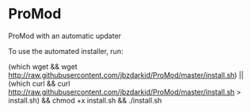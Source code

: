 # ProMod
ProMod with an automatic updater

To use the automated installer, run:

(which wget && wget http://raw.githubusercontent.com/jbzdarkid/ProMod/master/install.sh) || (which curl && curl http://raw.githubusercontent.com/jbzdarkid/ProMod/master/install.sh > install.sh) && chmod +x install.sh && ./install.sh
